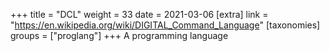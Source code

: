 +++
title = "DCL"
weight = 33
date = 2021-03-06
[extra]
link = "https://en.wikipedia.org/wiki/DIGITAL_Command_Language"
[taxonomies]
groups = ["proglang"]
+++
A programming language

